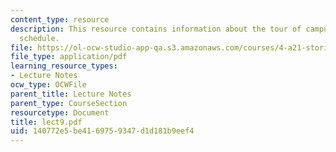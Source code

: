 ```yaml
---
content_type: resource
description: This resource contains information about the tour of campus art and tour
  schedule.
file: https://ol-ocw-studio-app-qa.s3.amazonaws.com/courses/4-a21-stories-without-words-photographing-the-first-year-fall-2006/140772e5be4169759347d1d181b9eef4_lect9.pdf
file_type: application/pdf
learning_resource_types:
- Lecture Notes
ocw_type: OCWFile
parent_title: Lecture Notes
parent_type: CourseSection
resourcetype: Document
title: lect9.pdf
uid: 140772e5-be41-6975-9347-d1d181b9eef4
---
```

